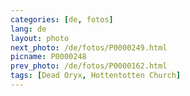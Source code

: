 ```yaml
---
categories: [de, fotos]
lang: de
layout: photo
next_photo: /de/fotos/P0000249.html
picname: P0000248
prev_photo: /de/fotos/P0000162.html
tags: [Dead Oryx, Hottentotten Church]
---
```

